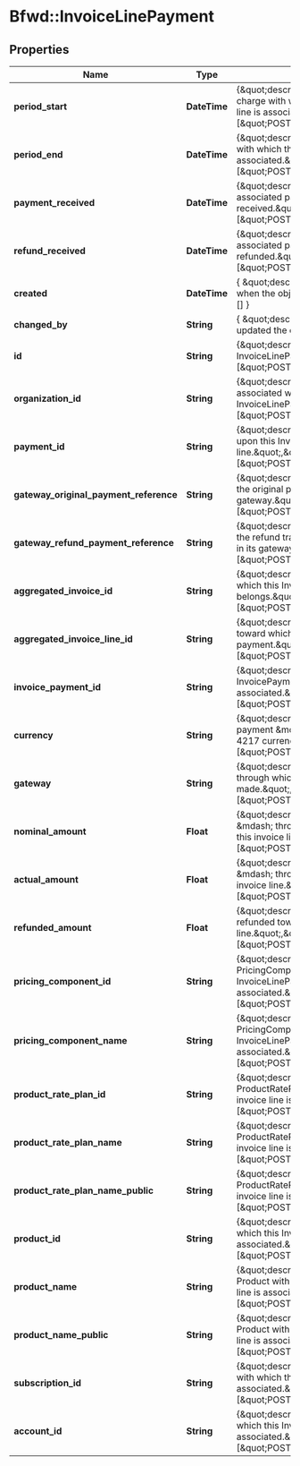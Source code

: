 # Bfwd::InvoiceLinePayment

## Properties
Name | Type | Description | Notes
------------ | ------------- | ------------- | -------------
**period_start** | **DateTime** | {\&quot;description\&quot;:\&quot;PeriodStart of the charge with which this InvoiceLinePayment&#39;s invoice line is associated.\&quot;,\&quot;verbs\&quot;:[\&quot;POST\&quot;,\&quot;PUT\&quot;,\&quot;GET\&quot;]} | 
**period_end** | **DateTime** | {\&quot;description\&quot;:\&quot;PeriodEnd of the charge with which this InvoiceLinePayment&#39;s invoice line is associated.\&quot;,\&quot;verbs\&quot;:[\&quot;POST\&quot;,\&quot;PUT\&quot;,\&quot;GET\&quot;]} | 
**payment_received** | **DateTime** | {\&quot;description\&quot;:\&quot;The date when the associated payment was received.\&quot;,\&quot;verbs\&quot;:[\&quot;POST\&quot;,\&quot;PUT\&quot;,\&quot;GET\&quot;]} | 
**refund_received** | **DateTime** | {\&quot;description\&quot;:\&quot;The date when the associated payment was refunded.\&quot;,\&quot;verbs\&quot;:[\&quot;POST\&quot;,\&quot;PUT\&quot;,\&quot;GET\&quot;]} | 
**created** | **DateTime** | { \&quot;description\&quot; : \&quot;The UTC DateTime when the object was created.\&quot;, \&quot;verbs\&quot;:[] } | [optional] 
**changed_by** | **String** | { \&quot;description\&quot; : \&quot;ID of the user who last updated the entity.\&quot;, \&quot;verbs\&quot;:[] } | [optional] 
**id** | **String** | {\&quot;description\&quot;:\&quot;ID of the InvoiceLinePayment.\&quot;,\&quot;verbs\&quot;:[\&quot;POST\&quot;,\&quot;PUT\&quot;,\&quot;GET\&quot;]} | [optional] 
**organization_id** | **String** | {\&quot;description\&quot;:\&quot;ID of the organization associated with the InvoiceLinePayment.\&quot;,\&quot;verbs\&quot;:[\&quot;POST\&quot;,\&quot;PUT\&quot;,\&quot;GET\&quot;]} | 
**payment_id** | **String** | {\&quot;description\&quot;:\&quot;ID of the Payment used upon this InvoiceLinePayment&#39;s invoice line.\&quot;,\&quot;verbs\&quot;:[\&quot;POST\&quot;,\&quot;PUT\&quot;,\&quot;GET\&quot;]} | 
**gateway_original_payment_reference** | **String** | {\&quot;description\&quot;:\&quot;Reference with which the original payment transaction can be looked up in its gateway.\&quot;,\&quot;verbs\&quot;:[\&quot;POST\&quot;,\&quot;PUT\&quot;,\&quot;GET\&quot;]} | 
**gateway_refund_payment_reference** | **String** | {\&quot;description\&quot;:\&quot;Reference with which the refund transaction for the payment can be looked up in its gateway.\&quot;,\&quot;verbs\&quot;:[\&quot;POST\&quot;,\&quot;PUT\&quot;,\&quot;GET\&quot;]} | 
**aggregated_invoice_id** | **String** | {\&quot;description\&quot;:\&quot;ID of the invoice to which this InvoiceLinePayment&#39;s invoice line belongs.\&quot;,\&quot;verbs\&quot;:[\&quot;POST\&quot;,\&quot;PUT\&quot;,\&quot;GET\&quot;]} | 
**aggregated_invoice_line_id** | **String** | {\&quot;description\&quot;:\&quot;ID of the invoice line toward which this InvoiceLinePayment contributes payment.\&quot;,\&quot;verbs\&quot;:[\&quot;POST\&quot;,\&quot;PUT\&quot;,\&quot;GET\&quot;]} | 
**invoice_payment_id** | **String** | {\&quot;description\&quot;:\&quot;ID of the InvoicePayment with which this InvoiceLinePayment is associated.\&quot;,\&quot;verbs\&quot;:[\&quot;POST\&quot;,\&quot;PUT\&quot;,\&quot;GET\&quot;]} | 
**currency** | **String** | {\&quot;description\&quot;:\&quot;The currency of the payment &amp;mdash; specified by a three-character ISO 4217 currency code.\&quot;,\&quot;verbs\&quot;:[\&quot;POST\&quot;,\&quot;PUT\&quot;,\&quot;GET\&quot;]} | 
**gateway** | **String** | {\&quot;description\&quot;:\&quot;Payment gateway through which the payment was made.\&quot;,\&quot;verbs\&quot;:[\&quot;POST\&quot;,\&quot;PUT\&quot;,\&quot;GET\&quot;]} | 
**nominal_amount** | **Float** | {\&quot;description\&quot;:\&quot;The amount paid &amp;mdash; through credit or otherwise &amp;mdash; toward this invoice line.\&quot;,\&quot;verbs\&quot;:[\&quot;POST\&quot;,\&quot;PUT\&quot;,\&quot;GET\&quot;]} | 
**actual_amount** | **Float** | {\&quot;description\&quot;:\&quot;The amount paid &amp;mdash; through real money &amp;mdash; toward this invoice line.\&quot;,\&quot;verbs\&quot;:[\&quot;POST\&quot;,\&quot;PUT\&quot;,\&quot;GET\&quot;]} | 
**refunded_amount** | **Float** | {\&quot;description\&quot;:\&quot;The monetary amount refunded toward this invoice line.\&quot;,\&quot;verbs\&quot;:[\&quot;POST\&quot;,\&quot;PUT\&quot;,\&quot;GET\&quot;]} | 
**pricing_component_id** | **String** | {\&quot;description\&quot;:\&quot;ID of the PricingComponent with which this InvoiceLinePayment&#39;s invoice line is associated.\&quot;,\&quot;verbs\&quot;:[\&quot;POST\&quot;,\&quot;PUT\&quot;,\&quot;GET\&quot;]} | 
**pricing_component_name** | **String** | {\&quot;description\&quot;:\&quot;Name of the PricingComponent with which this InvoiceLinePayment&#39;s invoice line is associated.\&quot;,\&quot;verbs\&quot;:[\&quot;POST\&quot;,\&quot;PUT\&quot;,\&quot;GET\&quot;]} | 
**product_rate_plan_id** | **String** | {\&quot;description\&quot;:\&quot;ID of the ProductRatePlan with which this InvoiceLinePayment&#39;s invoice line is associated.\&quot;,\&quot;verbs\&quot;:[\&quot;POST\&quot;,\&quot;PUT\&quot;,\&quot;GET\&quot;]} | 
**product_rate_plan_name** | **String** | {\&quot;description\&quot;:\&quot;Internal name of the ProductRatePlan with which this InvoiceLinePayment&#39;s invoice line is associated.\&quot;,\&quot;verbs\&quot;:[\&quot;POST\&quot;,\&quot;PUT\&quot;,\&quot;GET\&quot;]} | 
**product_rate_plan_name_public** | **String** | {\&quot;description\&quot;:\&quot;Public name of the ProductRatePlan with which this InvoiceLinePayment&#39;s invoice line is associated.\&quot;,\&quot;verbs\&quot;:[\&quot;POST\&quot;,\&quot;PUT\&quot;,\&quot;GET\&quot;]} | 
**product_id** | **String** | {\&quot;description\&quot;:\&quot;ID of the Product with which this InvoiceLinePayment&#39;s invoice line is associated.\&quot;,\&quot;verbs\&quot;:[\&quot;POST\&quot;,\&quot;PUT\&quot;,\&quot;GET\&quot;]} | 
**product_name** | **String** | {\&quot;description\&quot;:\&quot;Internal name of the Product with which this InvoiceLinePayment&#39;s invoice line is associated.\&quot;,\&quot;verbs\&quot;:[\&quot;POST\&quot;,\&quot;PUT\&quot;,\&quot;GET\&quot;]} | 
**product_name_public** | **String** | {\&quot;description\&quot;:\&quot;Public name of the Product with which this InvoiceLinePayment&#39;s invoice line is associated.\&quot;,\&quot;verbs\&quot;:[\&quot;POST\&quot;,\&quot;PUT\&quot;,\&quot;GET\&quot;]} | 
**subscription_id** | **String** | {\&quot;description\&quot;:\&quot;ID of the Subscription with which this InvoiceLinePayment&#39;s invoice line is associated.\&quot;,\&quot;verbs\&quot;:[\&quot;POST\&quot;,\&quot;PUT\&quot;,\&quot;GET\&quot;]} | 
**account_id** | **String** | {\&quot;description\&quot;:\&quot;ID of the Account with which this InvoiceLinePayment&#39;s invoice line is associated.\&quot;,\&quot;verbs\&quot;:[\&quot;POST\&quot;,\&quot;PUT\&quot;,\&quot;GET\&quot;]} | 



